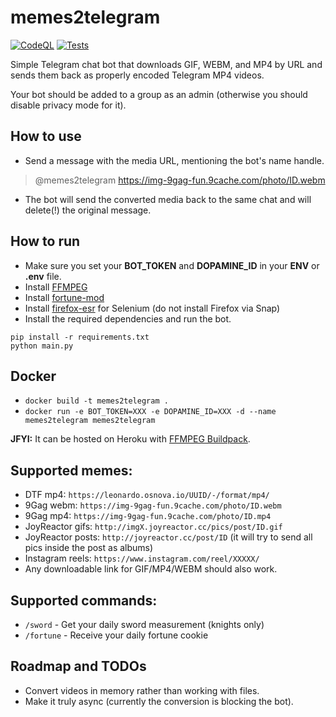 # memes2telegram
[![CodeQL](https://github.com/ChaikaBogdan/memes2telegram/actions/workflows/github-code-scanning/codeql/badge.svg)](https://github.com/ChaikaBogdan/memes2telegram/actions/workflows/github-code-scanning/codeql) [![Tests](https://github.com/ChaikaBogdan/memes2telegram/actions/workflows/tests.yml/badge.svg)](https://github.com/ChaikaBogdan/memes2telegram/actions/workflows/tests.yml)

Simple Telegram chat bot that downloads GIF, WEBM, and MP4 by URL and sends them back as properly encoded Telegram MP4 videos.

Your bot should be added to a group as an admin (otherwise you should disable privacy mode for it).

## How to use

- Send a message with the media URL, mentioning the bot's name handle.

> @memes2telegram https://img-9gag-fun.9cache.com/photo/ID.webm

- The bot will send the converted media back to the same chat and will delete(!) the original message.

## How to run

- Make sure you set your **BOT_TOKEN** and **DOPAMINE_ID** in your **ENV** or **.env** file.
- Install [FFMPEG](https://ffmpeg.org/download.html)
- Install [fortune-mod](https://github.com/shlomif/fortune-mod)
- Install [firefox-esr](https://www.mozilla.org/en-US/firefox/all/#product-desktop-esr) for Selenium (do not install Firefox via Snap)
- Install the required dependencies and run the bot.

```
pip install -r requirements.txt
python main.py
```
## Docker

- `docker build -t memes2telegram .`
- `docker run -e BOT_TOKEN=XXX -e DOPAMINE_ID=XXX -d --name memes2telegram memes2telegram`

**JFYI:** It can be hosted on Heroku with [FFMPEG Buildpack](https://elements.heroku.com/buildpacks/jonathanong/heroku-buildpack-ffmpeg-latest).

## Supported memes:

- DTF mp4: `https://leonardo.osnova.io/UUID/-/format/mp4/`
- 9Gag webm: `https://img-9gag-fun.9cache.com/photo/ID.webm`
- 9Gag mp4: `https://img-9gag-fun.9cache.com/photo/ID.mp4`
- JoyReactor gifs: `http://imgX.joyreactor.cc/pics/post/ID.gif`
- JoyReactor posts: `http://joyreactor.cc/post/ID` (it will try to send all pics inside the post as albums)
- Instagram reels: `https://www.instagram.com/reel/XXXXX/`
- Any downloadable link for GIF/MP4/WEBM should also work.

## Supported commands:
- `/sword` - Get your daily sword measurement (knights only)
- `/fortune` - Receive your daily fortune cookie

## Roadmap and TODOs

- Convert videos in memory rather than working with files.
- Make it truly async (currently the conversion is blocking the bot).

